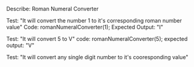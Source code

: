 Describe: Roman Numeral Converter

Test: "It will convert the number 1 to it's corresponding roman number value"
Code: 
romanNumeralConverter(1);
Expected Output: "I"

Test: "It will convert 5 to V"
code:
romanNumeralConverter(5);
expected output: "V"

Test: "It will convert any single digit number to it's cooresponding value"